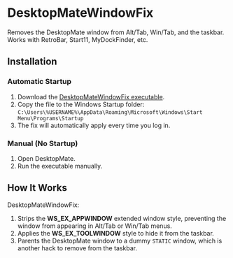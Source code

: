 # DesktopMateWindowFix
Removes the DesktopMate window from Alt/Tab, Win/Tab, and the taskbar.  
Works with RetroBar, Start11, MyDockFinder, etc.

## Installation

### Automatic Startup
1. Download the [DesktopMateWindowFix executable](https://github.com/discriminating/DesktopMateWindowFix/releases/download/ajwesifdcjed/DesktopMateWindowFix.exe).
2. Copy the file to the Windows Startup folder:  
   `C:\Users\%USERNAME%\AppData\Roaming\Microsoft\Windows\Start Menu\Programs\Startup`
3. The fix will automatically apply every time you log in.

### Manual (No Startup)
1. Open DesktopMate.
2. Run the executable manually.

## How It Works
DesktopMateWindowFix:
1. Strips the **WS_EX_APPWINDOW** extended window style, preventing the window from appearing in Alt/Tab or Win/Tab menus.
2. Applies the **WS_EX_TOOLWINDOW** style to hide it from the taskbar.
3. Parents the DesktopMate window to a dummy `STATIC` window, which is another hack to remove from the taskbar.
